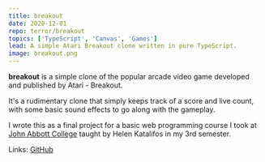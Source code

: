 ```yaml
---
title: breakout
date: 2020-12-01
repo: terror/breakout
topics: ['TypeScript', 'Canvas', 'Games']
lead: A simple Atari Breakout clone written in pure TypeScript.
image: breakout.png
---
```


**breakout** is a simple clone of the popular arcade video game developed and
published by Atari - Breakout.

It's a rudimentary clone that simply keeps track of a score and live count, with
some basic sound effects to go along with the gameplay.

I wrote this as a final project for a basic web programming course I took at
[John Abbott College](https://johnabbott.qc.ca/) taught by Helen Katalifos in my
3rd semester.

Links: [GitHub](https://github.com/terror/breakout)
